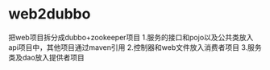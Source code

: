 # web2dubbo
把web项目拆分成dubbo+zookeeper项目
1.服务的接口和pojo以及公共类放入api项目中，其他项目通过maven引用
2.控制器和web文件放入消费者项目
3.服务类及dao放入提供者项目
